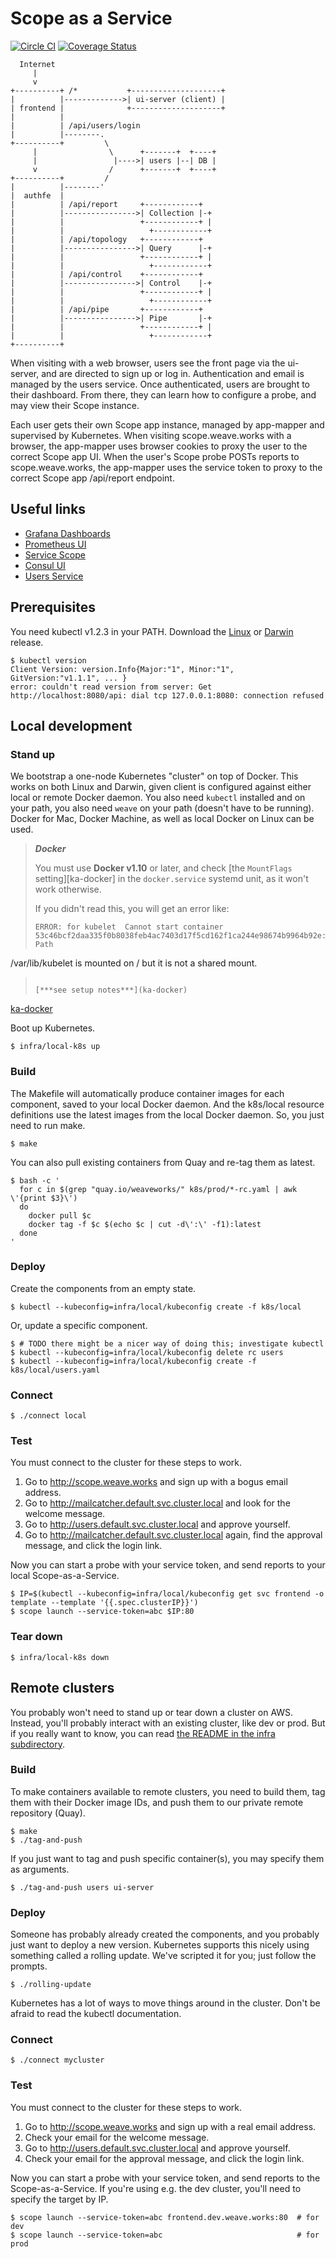 # Scope as a Service

[![Circle CI](https://circleci.com/gh/weaveworks/service/tree/master.svg?style=shield)](https://circleci.com/gh/weaveworks/service/tree/master) [![Coverage Status](https://coveralls.io/repos/weaveworks/service/badge.svg?branch=coverage&service=github&t=6Kr25T)](https://coveralls.io/github/weaveworks/service?branch=coverage)

```
  Internet
     |
     v
+----------+ /*           +--------------------+
|          |------------->| ui-server (client) |
| frontend |              +--------------------+
|          |
|          | /api/users/login
|          |--------.
+----------+         \
     |                \      +-------+  +----+
     |                 |---->| users |--| DB |
     v                /      +-------+  +----+
+----------+         /
|          |--------'
|  authfe  |
|          | /api/report     +------------+
|          |---------------->| Collection |-+
|          |                 +------------+ |
|          |                   +------------+
|          | /api/topology   +------------+
|          |---------------->| Query      |-+
|          |                 +------------+ |
|          |                   +------------+
|          | /api/control    +------------+
|          |---------------->| Control    |-+
|          |                 +------------+ |
|          |                   +------------+
|          | /api/pipe       +------------+
|          |---------------->| Pipe       |-+
|          |                 +------------+ |
|          |                   +------------+
+----------+
```

When visiting with a web browser, users see the front page via the ui-server,
and are directed to sign up or log in. Authentication and email is managed by
the users service. Once authenticated, users are brought to their dashboard.
From there, they can learn how to configure a probe, and may view their Scope
instance.

Each user gets their own Scope app instance, managed by app-mapper and
supervised by Kubernetes. When visiting scope.weave.works with a browser, the
app-mapper uses browser cookies to proxy the user to the correct Scope app UI.
When the user's Scope probe POSTs reports to scope.weave.works, the app-mapper
uses the service token to proxy to the correct Scope app /api/report endpoint.

## Useful links

- [Grafana Dashboards](http://monitoring.default.svc.cluster.local:3000)
- [Prometheus UI](http://monitoring.default.svc.cluster.local:9090)
- [Service Scope](http://weave-scope-app.kube-system.svc.cluster.local:4040)
- [Consul UI](http://consul.default.svc.cluster.local:8500/)
- [Users Service](http://users.default.svc.cluster.local:80)

## Prerequisites

You need kubectl v1.2.3 in your PATH.
Download the
 [Linux](https://storage.googleapis.com/kubernetes-release/release/v1.2.3/bin/linux/amd64/kubectl) or
 [Darwin](https://storage.googleapis.com/kubernetes-release/release/v1.2.3/bin/darwin/amd64/kubectl) release.

```
$ kubectl version
Client Version: version.Info{Major:"1", Minor:"1", GitVersion:"v1.1.1", ... }
error: couldn't read version from server: Get http://localhost:8080/api: dial tcp 127.0.0.1:8080: connection refused
```

## Local development

### Stand up

We bootstrap a one-node Kubernetes "cluster" on top of Docker.
This works on both Linux and Darwin, given client is configured against either
local or remote Docker daemon. You also need `kubectl` installed and on your
path, you also need `weave` on your path (doesn't have to be running).
Docker for Mac, Docker Machine, as well as local Docker on Linux can be used.

> ***Docker***
>
> You must use **Docker v1.10** or later, and check [the `MountFlags` setting][ka-docker]
> in the `docker.service` systemd unit, as it won't work otherwise.
>
> If you didn't read this, you will get an error like:
>
> ```
> ERROR: for kubelet  Cannot start container 53c46bcf2daa335f0b8038feb4ac7403d17f5cd162f1ca244e98674b9964b92e: Path
/var/lib/kubelet is mounted on / but it is not a shared mount.
> ```
>
> [***see setup notes***](ka-docker)

[ka-docker](https://github.com/weaveworks/kubernetes-anywhere/blob/master/FIXES.md)

Boot up Kubernetes.

```
$ infra/local-k8s up
```

### Build

The Makefile will automatically produce container images for each component, saved to your local Docker daemon.
And the k8s/local resource definitions use the latest images from the local Docker daemon.
So, you just need to run make.

```
$ make
```

You can also pull existing containers from Quay and re-tag them as latest.

```
$ bash -c '
  for c in $(grep "quay.io/weaveworks/" k8s/prod/*-rc.yaml | awk \'{print $3}\')
  do
    docker pull $c
    docker tag -f $c $(echo $c | cut -d\':\' -f1):latest
  done
'
```

### Deploy

Create the components from an empty state.

```
$ kubectl --kubeconfig=infra/local/kubeconfig create -f k8s/local
```

Or, update a specific component.

```
$ # TODO there might be a nicer way of doing this; investigate kubectl
$ kubectl --kubeconfig=infra/local/kubeconfig delete rc users
$ kubectl --kubeconfig=infra/local/kubeconfig create -f k8s/local/users.yaml
```

### Connect

```
$ ./connect local
```

### Test

You must connect to the cluster for these steps to work.

1. Go to http://scope.weave.works and sign up with a bogus email address.
2. Go to http://mailcatcher.default.svc.cluster.local and look for the welcome message.
3. Go to http://users.default.svc.cluster.local and approve yourself.
4. Go to http://mailcatcher.default.svc.cluster.local again, find the approval message, and click the login link.

Now you can start a probe with your service token, and send reports to your local Scope-as-a-Service.

```
$ IP=$(kubectl --kubeconfig=infra/local/kubeconfig get svc frontend -o template --template '{{.spec.clusterIP}}')
$ scope launch --service-token=abc $IP:80
```

### Tear down

```
$ infra/local-k8s down
```

## Remote clusters

You probably won't need to stand up or tear down a cluster on AWS.
Instead, you'll probably interact with an existing cluster, like dev or prod.
But if you really want to know, you can read [the README in the infra subdirectory](/infra).

### Build

To make containers available to remote clusters, you need to
 build them,
 tag them with their Docker image IDs, and
 push them to our private remote repository (Quay).

```
$ make
$ ./tag-and-push
```

If you just want to tag and push specific container(s), you may specify them as arguments.

```
$ ./tag-and-push users ui-server
```

### Deploy

Someone has probably already created the components, and you probably just want to deploy a new version.
Kubernetes supports this nicely using something called a rolling update.
We've scripted it for you; just follow the prompts.

```
$ ./rolling-update
```

Kubernetes has a lot of ways to move things around in the cluster.
Don't be afraid to read the kubectl documentation.

### Connect

```
$ ./connect mycluster
```

### Test

You must connect to the cluster for these steps to work.

1. Go to http://scope.weave.works and sign up with a real email address.
2. Check your email for the welcome message.
3. Go to http://users.default.svc.cluster.local and approve yourself.
4. Check your email for the approval message, and click the login link.

Now you can start a probe with your service token, and send reports to the Scope-as-a-Service.
If you're using e.g. the dev cluster, you'll need to specify the target by IP.

```
$ scope launch --service-token=abc frontend.dev.weave.works:80  # for dev
$ scope launch --service-token=abc                              # for prod
```
